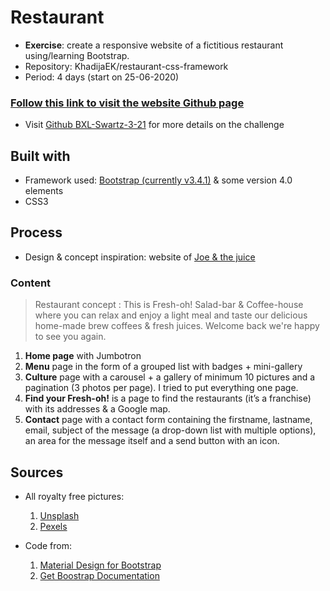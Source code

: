 # Restaurant 

* **Exercise**: create a responsive website of a fictitious restaurant using/learning Bootstrap.
* Repository: KhadijaEK/restaurant-css-framework
* Period: 4 days (start on 25-06-2020)


### **[Follow this link to visit the website Github page](https://khadijaek.github.io/restaurant-css-framework-/)**


* Visit [Github BXL-Swartz-3-21](https://github.com/becodeorg/BXL-Swartz-3-21/blob/master/03-HTML-CSS/bootstrap/restaurant.adoc) for more details on the challenge


## Built with 

* Framework used: [Bootstrap (currently v3.4.1)](https://getbootstrap.com/) & some version 4.0 elements
* CSS3

## Process 

* Design & concept inspiration: 
 website of [Joe & the juice](https://www.joejuice.com)
 
### Content

> Restaurant concept : This is Fresh-oh! Salad-bar & Coffee-house where you can relax and enjoy a light meal and taste our delicious home-made brew coffees & fresh juices. Welcome back  we're happy to see you again.


1. **Home page** with Jumbotron
1. **Menu** page in the form of a grouped list with badges + mini-gallery
1. **Culture** page with a carousel + a gallery of minimum 10 pictures and a pagination (3 photos per page). I tried to put everything one page. 
1. **Find your Fresh-oh!** is a page to find the restaurants (it’s a franchise) with its addresses & a Google map.
1. **Contact** page with a contact form containing the firstname, lastname, email, subject of the message (a drop-down list with multiple options), an area for the message itself and a send button with an icon. 
 

 ## Sources

* All royalty free pictures: 

	1. [Unsplash](https://unsplash.com)
	1. [Pexels](https://www.pexels.com/fr-fr/)

* Code from: 
	1. [Material Design for Bootstrap](https://mdbootstrap.com/docs/jquery/navigation/navbar/) 
	2. [Get Boostrap Documentation](https://getbootstrap.com/docs/4.5/getting-started/introduction/)

